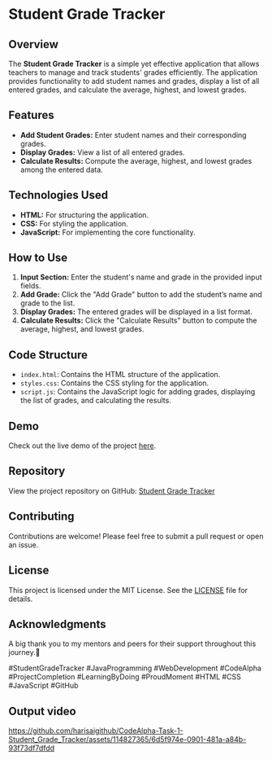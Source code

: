 # Student Grade Tracker

## Overview
The **Student Grade Tracker** is a simple yet effective application that allows teachers to manage and track students' grades efficiently. The application provides functionality to add student names and grades, display a list of all entered grades, and calculate the average, highest, and lowest grades.

## Features
- **Add Student Grades:** Enter student names and their corresponding grades.
- **Display Grades:** View a list of all entered grades.
- **Calculate Results:** Compute the average, highest, and lowest grades among the entered data.

## Technologies Used
- **HTML:** For structuring the application.
- **CSS:** For styling the application.
- **JavaScript:** For implementing the core functionality.

## How to Use
1. **Input Section:** Enter the student's name and grade in the provided input fields.
2. **Add Grade:** Click the "Add Grade" button to add the student’s name and grade to the list.
3. **Display Grades:** The entered grades will be displayed in a list format.
4. **Calculate Results:** Click the "Calculate Results" button to compute the average, highest, and lowest grades.

## Code Structure
- `index.html`: Contains the HTML structure of the application.
- `styles.css`: Contains the CSS styling for the application.
- `script.js`: Contains the JavaScript logic for adding grades, displaying the list of grades, and calculating the results.

## Demo
Check out the live demo of the project [here](https://codealpha-students-grade-tracker.netlify.app/).

## Repository
View the project repository on GitHub: [Student Grade Tracker](https://github.com/harisaigithub/CodeAlpha-Task-1-Student_Grade_Tracker)

## Contributing
Contributions are welcome! Please feel free to submit a pull request or open an issue.

## License
This project is licensed under the MIT License. See the [LICENSE](LICENSE) file for details.

## Acknowledgments
A big thank you to my mentors and peers for their support throughout this journey.🚀

#StudentGradeTracker #JavaProgramming #WebDevelopment #CodeAlpha #ProjectCompletion #LearningByDoing #ProudMoment #HTML #CSS #JavaScript #GitHub

## Output video


https://github.com/harisaigithub/CodeAlpha-Task-1-Student_Grade_Tracker/assets/114827365/6d5f974e-0901-481a-a84b-93f73df7dfdd

